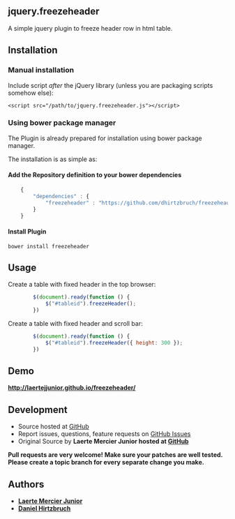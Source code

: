 <article class="markdown-body entry-content" itemprop="mainContentOfPage"><h1>
<a name="jqueryfreezeheader-" class="anchor" href="#jquerycookie-"><span class="mini-icon mini-icon-link"></span></a>
jquery.freezeheader 
</h1>

<p> A simple jquery plugin to freeze header row in html table.</p>

<h2>
<a name="installation" class="anchor" href="#installation"><span class="mini-icon mini-icon-link"></span></a>Installation</h2>

<h3>Manual installation</h3>
<p>Include script <em>after</em> the jQuery library (unless you are packaging scripts somehow else):</p>
<pre><code>&lt;script src="/path/to/jquery.freezeheader.js"&gt;&lt;/script&gt;
</code></pre>

<h3>Using bower package manager</h3>
<p>The Plugin is already prepared for installation using bower package manager.</p>
<p>The installation is as simple as:</p>
<h4>Add the Repository definition to your bower dependencies</h4>

```javascript
    {
        "dependencies" : {
            "freezeheader" : "https://github.com/dhirtzbruch/freezeheader/archive/master.zip"
        }
    }
```

<h4>Install Plugin</h4>
<pre><code>bower install freezeheader</code></pre>

<h2>
<a name="usage" class="anchor" href="#usage"><span class="mini-icon mini-icon-link"></span></a>Usage</h2>

<p>Create a table with fixed header in the top browser:</p>

```javascript
        $(document).ready(function () {
            $("#tableid").freezeHeader();
        })
```

<p>Create a table with fixed header and scroll bar:</p>

```javascript
        $(document).ready(function () {
            $("#tableid").freezeHeader({ height: 300 });
        })
```

<h2>
<a name="demo" class="anchor" href="#demo"><span class="mini-icon mini-icon-link"></span></a>Demo</h2>
<p><strong><a href="http://laertejjunior.github.io/freezeheader/">http://laertejjunior.github.io/freezeheader/</a></strong> </p>
<h2>
<a name="development" class="anchor" href="#development"><span class="mini-icon mini-icon-link"></span></a>Development</h2>

<ul>
    <li>Source hosted at <a href="https://github.com/dhirtzbruch">GitHub</a></li>
    <li>Report issues, questions, feature requests on <a href="https://github.com/dhirtzbruch/freezeheader/issues">GitHub Issues</a></li>
    <li>Original Source by <b>Laerte Mercier Junior</> hosted at <a href="https://github.com/laertejjunior">GitHub</a></li>
</ul>

<p>Pull requests are very welcome! Make sure your patches are well tested. Please create a topic branch for every separate change you make.</p>

<h2>
<a name="authors" class="anchor" href="#authors"><span class="mini-icon mini-icon-link"></span></a>Authors</h2>
    <ul>
        <li><a href="https://github.com/laertejjunior">Laerte Mercier Junior</a></li>
        <li><a href="https://github.com/dhirtzbruch">Daniel Hirtzbruch</a></li>
    </ul>
</article>
